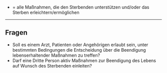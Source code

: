 - = alle Maßnahmen, die den Sterbenden unterstützen und/oder das Sterben erleichtern/ermöglichen
---
## Fragen
- Soll es einem Arzt, Patienten oder Angehörigen erlaubt sein, unter bestimmten Bedingungen die Entscheidung über die Beendigung lebenserhaltender Maßnahmen zu treffen?
- Darf eine Dritte Person aktiv Maßnahmen zur Beendigung des Lebens auf Wunsch des Sterbenden einleiten?